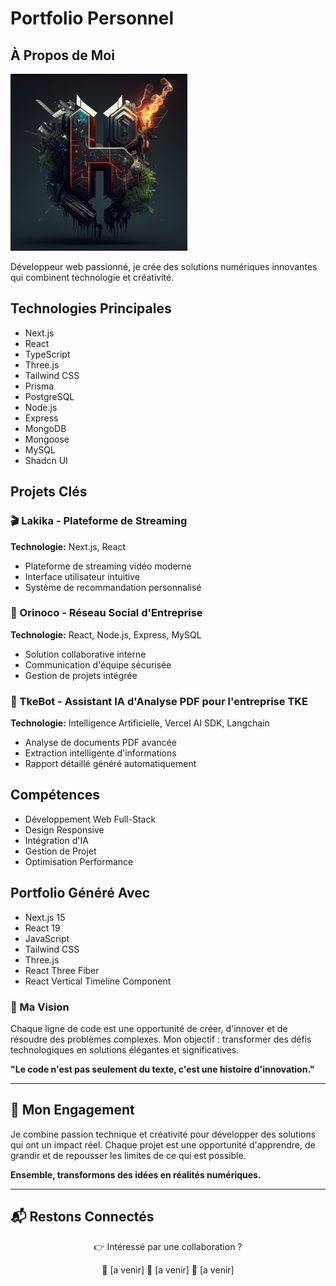 # Portfolio Personnel

## À Propos de Moi

![Photo de Profil](./app/assets/logos.png)

Développeur web passionné, je crée des solutions numériques innovantes qui combinent technologie et créativité.

## Technologies Principales

- Next.js
- React
- TypeScript
- Three.js
- Tailwind CSS
- Prisma
- PostgreSQL
- Node.js
- Express
- MongoDB
- Mongoose
- MySQL
- Shadcn UI

## Projets Clés

### 🎬 Lakika - Plateforme de Streaming

**Technologie:** Next.js, React

- Plateforme de streaming vidéo moderne
- Interface utilisateur intuitive
- Système de recommandation personnalisé

### 🏢 Orinoco - Réseau Social d'Entreprise

**Technologie:** React, Node.js, Express, MySQL

- Solution collaborative interne
- Communication d'équipe sécurisée
- Gestion de projets intégrée

### 📄 TkeBot - Assistant IA d'Analyse PDF pour l'entreprise TKE

**Technologie:** Intelligence Artificielle, Vercel AI SDK, Langchain

- Analyse de documents PDF avancée
- Extraction intelligente d'informations
- Rapport détaillé généré automatiquement

<!-- ## Contact

- Email: [votre.email@exemple.com]
- LinkedIn: [Votre Profil LinkedIn]
- GitHub: [Votre Profil GitHub] -->

## Compétences

- Développement Web Full-Stack
- Design Responsive
- Intégration d'IA
- Gestion de Projet
- Optimisation Performance

## Portfolio Généré Avec

- Next.js 15
- React 19
- JavaScript
- Tailwind CSS
- Three.js
- React Three Fiber
- React Vertical Timeline Component

### 🌟 Ma Vision

Chaque ligne de code est une opportunité de créer, d'innover et de résoudre des problèmes complexes. Mon objectif : transformer des défis technologiques en solutions élégantes et significatives.

**"Le code n'est pas seulement du texte, c'est une histoire d'innovation."**

---

## 🚀 Mon Engagement

Je combine passion technique et créativité pour développer des solutions qui ont un impact réel. Chaque projet est une opportunité d'apprendre, de grandir et de repousser les limites de ce qui est possible.

**Ensemble, transformons des idées en réalités numériques.**

---

## 📬 Restons Connectés

<div align="center">
  👉 Intéressé par une collaboration ? 
  
  💌 [a venir]
  🔗 [a venir]
  🐙 [a venir]
</div>
